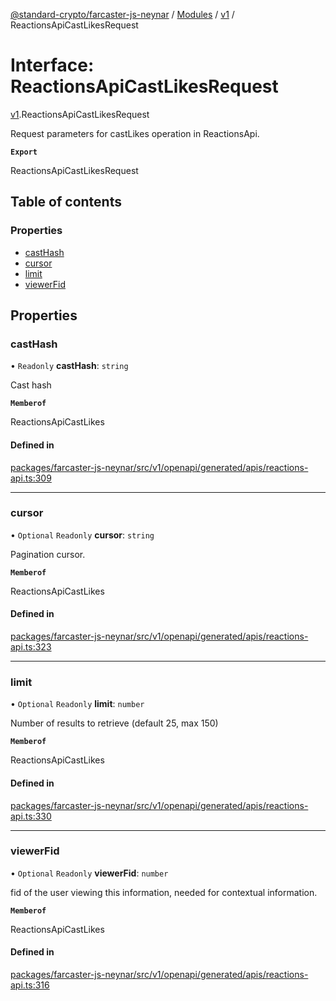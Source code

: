 [@standard-crypto/farcaster-js-neynar](../README.md) / [Modules](../modules.md) / [v1](../modules/v1.md) / ReactionsApiCastLikesRequest

# Interface: ReactionsApiCastLikesRequest

[v1](../modules/v1.md).ReactionsApiCastLikesRequest

Request parameters for castLikes operation in ReactionsApi.

**`Export`**

ReactionsApiCastLikesRequest

## Table of contents

### Properties

- [castHash](v1.ReactionsApiCastLikesRequest.md#casthash)
- [cursor](v1.ReactionsApiCastLikesRequest.md#cursor)
- [limit](v1.ReactionsApiCastLikesRequest.md#limit)
- [viewerFid](v1.ReactionsApiCastLikesRequest.md#viewerfid)

## Properties

### castHash

• `Readonly` **castHash**: `string`

Cast hash

**`Memberof`**

ReactionsApiCastLikes

#### Defined in

[packages/farcaster-js-neynar/src/v1/openapi/generated/apis/reactions-api.ts:309](https://github.com/standard-crypto/farcaster-js/blob/main/packages/farcaster-js-neynar/src/v1/openapi/generated/apis/reactions-api.ts#L309)

___

### cursor

• `Optional` `Readonly` **cursor**: `string`

Pagination cursor.

**`Memberof`**

ReactionsApiCastLikes

#### Defined in

[packages/farcaster-js-neynar/src/v1/openapi/generated/apis/reactions-api.ts:323](https://github.com/standard-crypto/farcaster-js/blob/main/packages/farcaster-js-neynar/src/v1/openapi/generated/apis/reactions-api.ts#L323)

___

### limit

• `Optional` `Readonly` **limit**: `number`

Number of results to retrieve (default 25, max 150)

**`Memberof`**

ReactionsApiCastLikes

#### Defined in

[packages/farcaster-js-neynar/src/v1/openapi/generated/apis/reactions-api.ts:330](https://github.com/standard-crypto/farcaster-js/blob/main/packages/farcaster-js-neynar/src/v1/openapi/generated/apis/reactions-api.ts#L330)

___

### viewerFid

• `Optional` `Readonly` **viewerFid**: `number`

fid of the user viewing this information, needed for contextual information.

**`Memberof`**

ReactionsApiCastLikes

#### Defined in

[packages/farcaster-js-neynar/src/v1/openapi/generated/apis/reactions-api.ts:316](https://github.com/standard-crypto/farcaster-js/blob/main/packages/farcaster-js-neynar/src/v1/openapi/generated/apis/reactions-api.ts#L316)
